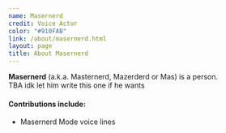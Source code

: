 ```yaml
---
name: Masernerd
credit: Voice Actor
color: "#910FAB"
link: /about/masernerd.html
layout: page
title: About Masernerd
---
```


**Masernerd** (a.k.a. Masternerd, Mazerderd or Mas) is a person.   
TBA idk let him write this one if he wants   

#### Contributions include:  
- Masernerd Mode voice lines

